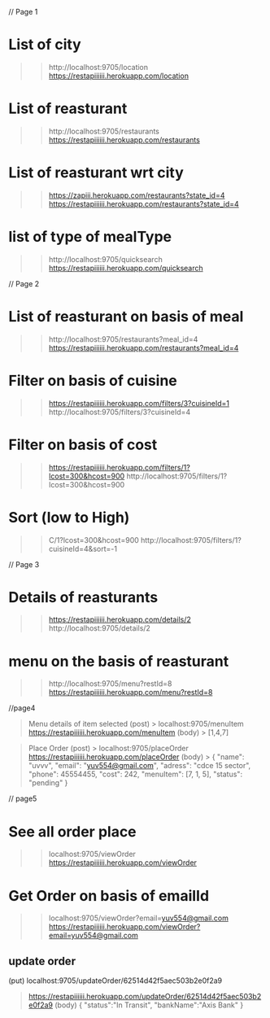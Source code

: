 // Page 1
# List of city
>>http://localhost:9705/location
>>https://restapiiiiii.herokuapp.com/location

# List of reasturant
>>http://localhost:9705/restaurants
>>https://restapiiiiii.herokuapp.com/restaurants

# List of reasturant wrt city
>>https://zapiii.herokuapp.com/restaurants?state_id=4
>>https://restapiiiiii.herokuapp.com/restaurants?state_id=4

# list of type of mealType
>> http://localhost:9705/quicksearch
>> https://restapiiiiii.herokuapp.com/quicksearch

// Page 2
# List of reasturant on basis of meal
>>http://localhost:9705/restaurants?meal_id=4
>>https://restapiiiiii.herokuapp.com/restaurants?meal_id=4

# Filter on basis of cuisine
>> https://restapiiiiii.herokuapp.com/filters/3?cuisineId=1
>> http://localhost:9705/filters/3?cuisineId=4

# Filter on basis of cost
>>https://restapiiiiii.herokuapp.com/filters/1?lcost=300&hcost=900
>> http://localhost:9705/filters/1?lcost=300&hcost=900

# Sort (low to High)
>>C/1?lcost=300&hcost=900
>>http://localhost:9705/filters/1?cuisineId=4&sort=-1

// Page 3 
 # Details of reasturants
 >>https://restapiiiiii.herokuapp.com/details/2
 >>http://localhost:9705/details/2
 

 # menu on the basis of reasturant
 >> http://localhost:9705/menu?restId=8
 >>https://restapiiiiii.herokuapp.com/menu?restId=8

//page4 
> Menu details of item selected
(post) > localhost:9705/menuItem
 >  https://restapiiiiii.herokuapp.com/menuItem
(body) > [1,4,7]

> Place Order
(post) > localhost:9705/placeOrder
>  https://restapiiiiii.herokuapp.com/placeOrder
(body) > 
  {
        "name": "uvvv",
        "email": "yuv554@gmail.com",
        "adress": "cdce 15 sector",
        "phone": 45554455,
        "cost": 242,
        "menuItem": [7, 1, 5],
        "status": "pending"
    }

// page5
# See all order place
>> localhost:9705/viewOrder
>>https://restapiiiiii.herokuapp.com/viewOrder

# Get Order on basis of emailId
>> localhost:9705/viewOrder?email=yuv554@gmail.com
>>https://restapiiiiii.herokuapp.com/viewOrder?email=yuv554@gmail.com

## update order
(put) localhost:9705/updateOrder/62514d42f5aec503b2e0f2a9
>https://restapiiiiii.herokuapp.com/updateOrder/62514d42f5aec503b2e0f2a9
(body) 
{
	"status":"In Transit",
    "bankName":"Axis Bank"
}


